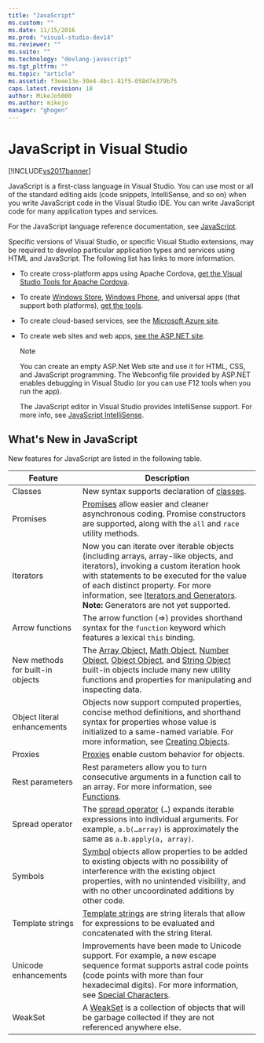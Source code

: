 ```yaml
---
title: "JavaScript"
ms.custom: ""
ms.date: 11/15/2016
ms.prod: "visual-studio-dev14"
ms.reviewer: ""
ms.suite: ""
ms.technology: "devlang-javascript"
ms.tgt_pltfrm: ""
ms.topic: "article"
ms.assetid: f3eee13e-30e4-4bc1-81f5-058d7e379b75
caps.latest.revision: 18
author: MikeJo5000
ms.author: mikejo
manager: "ghogen"
---
```

# JavaScript in Visual Studio
[!INCLUDE[vs2017banner](../includes/vs2017banner.md)]

JavaScript is a first-class language in Visual Studio. You can use most or all of the standard editing aids (code snippets, IntelliSense, and so on) when you write JavaScript code in the Visual Studio IDE. You can write JavaScript code for many application types and services.

 For the JavaScript language reference documentation, see [JavaScript](http://msdn.microsoft.com/library/d1et7k7c\(v=vs.94\).aspx).

 Specific versions of Visual Studio, or specific Visual Studio extensions, may be required to develop particular application types and services using HTML and JavaScript. The following list has links to more information.

- To create cross-platform apps using Apache Cordova, [get the Visual Studio Tools for Apache Cordova](http://go.microsoft.com/fwlink/p/?LinkId=397606).

- To create [Windows Store](http://dev.windows.com/develop), [Windows Phone](http://dev.windows.com/develop), and universal apps (that support both platforms), [get the tools](http://dev.windows.com/en-us/develop/downloads).

- To create cloud-based services, see the [Microsoft Azure site](http://azure.microsoft.com/documentation/).

- To create web sites and web apps, [see the ASP.NET site](http://www.asp.net/get-started/websites).

  > [!NOTE]
  >  You can create an empty ASP.Net Web site and use it for HTML, CSS, and JavaScript programming. The Webconfig file provided by ASP.NET enables debugging in Visual Studio (or you can use F12 tools when you run the app).

  The JavaScript editor in Visual Studio provides IntelliSense support. For more info, see [JavaScript IntelliSense](../ide/javascript-intellisense.md).

## What's New in JavaScript
 New features for JavaScript are listed in the following table.

|Feature|Description|
|-------------|-----------------|
|Classes|New syntax supports declaration of [classes](/visualstudio/scripting-docs/javascript/reference/class-statement-javascript).|
|Promises|[Promises](/visualstudio/scripting-docs/javascript/reference/promise-object-javascript) allow easier and cleaner asynchronous coding. Promise constructors are supported, along with the `all` and `race` utility methods.|
|Iterators|Now you can iterate over iterable objects (including arrays, array-like objects, and iterators), invoking a custom iteration hook with statements to be executed for the value of each distinct property. For more information, see [Iterators and Generators](/visualstudio/scripting-docs/javascript/advanced/iterators-and-generators-javascript). **Note:**  Generators are not yet supported.|
|Arrow functions|The arrow function (=>) provides shorthand syntax for the `function` keyword which features a lexical `this` binding.|
|New methods for built-in objects|The [Array Object](/visualstudio/scripting-docs/javascript/reference/array-object-javascript), [Math Object](/visualstudio/scripting-docs/javascript/reference/math-object-javascript), [Number Object](/visualstudio/scripting-docs/javascript/reference/number-object-javascript), [Object Object](/visualstudio/scripting-docs/javascript/reference/object-object-javascript), and [String Object](/visualstudio/scripting-docs/javascript/reference/string-object-javascript) built-in objects include many new utility functions and properties for manipulating and inspecting data.|
|Object literal enhancements|Objects now support computed properties, concise method definitions, and shorthand syntax for properties whose value is initialized to a same-named variable. For more information, see [Creating Objects](/visualstudio/scripting-docs/javascript/creating-objects-javascript).|
|Proxies|[Proxies](/visualstudio/scripting-docs/javascript/reference/proxy-object-javascript) enable custom behavior for objects.|
|Rest parameters|Rest parameters allow you to turn consecutive arguments in a function call to an array. For more information, see [Functions](/visualstudio/scripting-docs/javascript/functions-javascript).|
|Spread operator|The [spread operator](/visualstudio/scripting-docs/javascript/reference/spread-operator-decrement-dot-dot-dot-javascript) (`…`) expands iterable expressions into individual arguments. For example, `a.b(…array)` is approximately the same as `a.b.apply(a, array)`.|
|Symbols|[Symbol](/visualstudio/scripting-docs/javascript/reference/symbol-object-javascript) objects allow properties to be added to existing objects with no possibility of interference with the existing object properties, with no unintended visibility, and with no other uncoordinated additions by other code.|
|Template strings|[Template strings](/visualstudio/scripting-docs/javascript/advanced/template-strings-javascript) are string literals that allow for expressions to be evaluated and concatenated with the string literal.|
|Unicode enhancements|Improvements have been made to Unicode support. For example, a new escape sequence format supports astral code points (code points with more than four hexadecimal digits). For more information, see [Special Characters](/visualstudio/scripting-docs/javascript/advanced/special-characters-javascript).|
|WeakSet|A [WeakSet](/visualstudio/scripting-docs/javascript/reference/weakset-object-javascript) is a collection of objects that will be garbage collected if they are not referenced anywhere else.|
